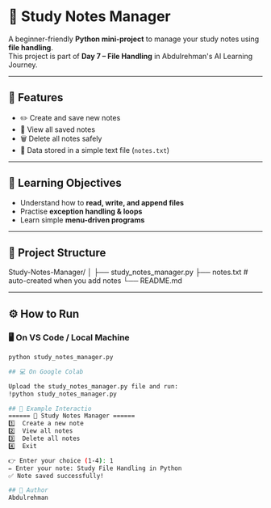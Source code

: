 # 📓 Study Notes Manager

A beginner-friendly **Python mini-project** to manage your study notes using **file handling**.  
This project is part of **Day 7 – File Handling** in Abdulrehman's AI Learning Journey.

---

## 🚀 Features
- ✏️ Create and save new notes
- 📖 View all saved notes
- 🗑️ Delete all notes safely
- 💾 Data stored in a simple text file (`notes.txt`)

---

## 🧠 Learning Objectives
- Understand how to **read, write, and append files**
- Practise **exception handling & loops**
- Learn simple **menu-driven programs**

---

## 📂 Project Structure
Study-Notes-Manager/
│
├── study_notes_manager.py
├── notes.txt # auto-created when you add notes
└── README.md


---

## ⚙️ How to Run
### 🖥️ On VS Code / Local Machine
```bash
python study_notes_manager.py

## 💻 On Google Colab

Upload the study_notes_manager.py file and run:
!python study_notes_manager.py

## 🧩 Example Interactio
====== 📓 Study Notes Manager ======
1️⃣  Create a new note
2️⃣  View all notes
3️⃣  Delete all notes
4️⃣  Exit

👉 Enter your choice (1-4): 1
✏️ Enter your note: Study File Handling in Python
✅ Note saved successfully!

## 📘 Author
Abdulrehman

